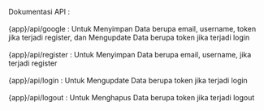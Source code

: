 Dokumentasi API :
<br>
<br>
{app}/api/google : Untuk Menyimpan Data berupa email, username, token jika terjadi register, dan Mengupdate Data berupa token jika terjadi login
<br>
<br>
{app}/api/register : Untuk Menyimpan Data berupa email, username, jika terjadi register
<br>
<br>
{app}/api/login : Untuk Mengupdate Data berupa token jika terjadi login
<br>
<br>
{app}/api/logout : Untuk Menghapus Data berupa token jika terjadi logout
